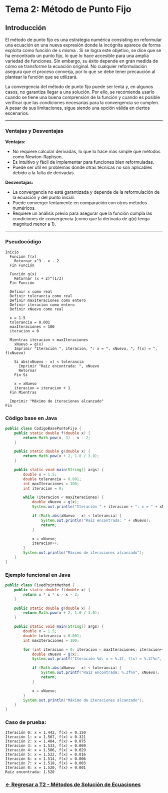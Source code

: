 # Tema 2: Método de Punto Fijo

## Introducción 
El método de punto fijo es una estrategia numérica consisting en reformular una ecuación en una nueva expresión donde la incógnita aparece de forma explcita como función de s misma . Si se logra este objetivo, se dice que se ha encontrado un punto fijo, lo que lo hace accesible para una amplia variedad de funciones. Sin embargo, su éxito depende en gran medida de cómo se transforme la ecuación original. No cualquier reformulación asegura que el proceso converja, por lo que se debe tener precaución al plantear la función que se utilizará.

La convergencia del método de punto fijo puede ser lenta y, en algunos casos, no garantiza llegar a una solución. Por ello, se recomienda usarlo cuando se tiene una buena comprensión de la función y cuando es posible verificar que las condiciones necesarias para la convergencia se cumplen. A pesar de sus limitaciones, sigue siendo una opción válida en ciertos escenarios.

---

### Ventajas y Desventajas

**Ventajas:**
- No requiere calcular derivadas, lo que lo hace más simple que métodos como Newton-Raphson.
- Es intuitivo y fácil de implementar para funciones bien reformuladas.
- Puede ser útil en problemas donde otras técnicas no son aplicables debido a la falta de derivadas.

**Desventajas:**
- La convergencia no está garantizada y depende de la reformulación de la ecuación y del punto inicial.
- Puede converger lentamente en comparación con otros métodos numéricos.
- Requiere un análisis previo para asegurar que la función cumpla las condiciones de convergencia (como que la derivada de g(x) tenga magnitud menor a 1).

---

### Pseudocódigo

```text
Inicio
  Función f(x)
    Retornar x^3 - x - 2
  Fin Función

  Función g(x)
    Retornar (x + 2)^(1/3)
  Fin Función

  Definir x como real
  Definir tolerancia como real
  Definir maxIteraciones como entero
  Definir iteracion como entero
  Definir xNuevo como real

  x = 1.5
  tolerancia = 0.001
  maxIteraciones = 100
  iteracion = 0

  Mientras iteracion < maxIteraciones
    xNuevo = g(x)
    Imprimir "Iteración ", iteracion, ": x = ", xNuevo, ", f(x) = ", f(xNuevo)

    Si abs(xNuevo - x) < tolerancia
      Imprimir "Raíz encontrada: ", xNuevo
      Retornar
    Fin Si

    x = xNuevo
    iteracion = iteracion + 1
  Fin Mientras

  Imprimir "Máximo de iteraciones alcanzado"
Fin
```

### Código base en Java

```java
public class CodigoBasePuntoFijo {
    public static double f(double x) {
        return Math.pow(x, 3) - x - 2;
    }

    public static double g(double x) {
        return Math.pow(x + 2, 1.0 / 3.0);
    }

    public static void main(String[] args) {
        double x = 1.5;
        double tolerancia = 0.001;
        int maxIteraciones = 100;
        int iteracion = 0;

        while (iteracion < maxIteraciones) {
            double xNuevo = g(x);
            System.out.println("Iteración " + iteracion + ": x = " + xNuevo + ", f(x) = " + f(xNuevo));

            if (Math.abs(xNuevo - x) < tolerancia) {
                System.out.println("Raíz encontrada: " + xNuevo);
                return;
            }

            x = xNuevo;
            iteracion++;
        }
        System.out.println("Máximo de iteraciones alcanzado");
    }
}
```

### Ejemplo funcional en Java

```java
public class FixedPointMethod {
    public static double f(double x) {
        return x * x * x - x - 2;
    }

    public static double g(double x) {
        return Math.pow(x + 2, 1.0 / 3.0);
    }

    public static void main(String[] args) {
        double x = 1.5;
        double tolerancia = 0.001;
        int maxIteraciones = 100;

        for (int iteracion = 0; iteracion < maxIteraciones; iteracion++) {
            double xNuevo = g(x);
            System.out.printf("Iteración %d: x = %.3f, f(x) = %.3f%n", iteracion, xNuevo, f(xNuevo));

            if (Math.abs(xNuevo - x) < tolerancia) {
                System.out.printf("Raíz encontrada: %.3f%n", xNuevo);
                return;
            }

            x = xNuevo;
        }
        System.out.println("Máximo de iteraciones alcanzado");
    }
}
```

### Caso de prueba:

```text
Iteración 0: x = 1.442, f(x) = 0.150
Iteración 1: x = 1.567, f(x) = 0.321
Iteración 2: x = 1.484, f(x) = 0.075
Iteración 3: x = 1.533, f(x) = 0.069
Iteración 4: x = 1.506, f(x) = 0.029
Iteración 5: x = 1.522, f(x) = 0.016
Iteración 6: x = 1.514, f(x) = 0.006
Iteración 7: x = 1.518, f(x) = 0.003
Iteración 8: x = 1.520, f(x) = 0.001
Raíz encontrada: 1.520
```
### [<- Regresar a T2 - Métodos de Solución de Ecuaciones ](https://github.com/SebastianRSS04/Metodos-Numericos-Git/blob/660d16f952064f0ad7c71e139136c1df3cc575f3/T2%20-%20M%C3%A9todos%20de%20Soluci%C3%B3n%20de%20Ecuaciones/Introducci%C3%B3n%20a%20los%20M%C3%A9todos%20de%20Soluci%C3%B3n%20de%20Ecuaciones.md)
